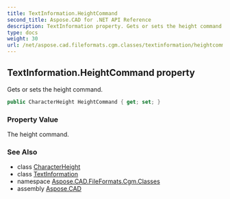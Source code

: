 ```yaml
---
title: TextInformation.HeightCommand
second_title: Aspose.CAD for .NET API Reference
description: TextInformation property. Gets or sets the height command
type: docs
weight: 30
url: /net/aspose.cad.fileformats.cgm.classes/textinformation/heightcommand/
---
```

## TextInformation.HeightCommand property

Gets or sets the height command.

```csharp
public CharacterHeight HeightCommand { get; set; }
```

### Property Value

The height command.

### See Also

* class [CharacterHeight](../../../aspose.cad.fileformats.cgm.commands/characterheight/)
* class [TextInformation](../)
* namespace [Aspose.CAD.FileFormats.Cgm.Classes](../../textinformation/)
* assembly [Aspose.CAD](../../../)


